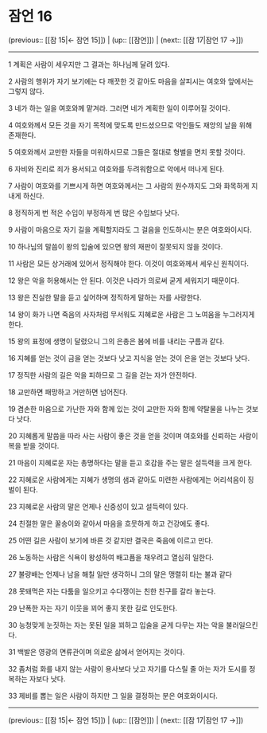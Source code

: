 # 잠언 16

(previous:: [[잠 15|← 잠언 15]]) | (up:: [[잠언]]) | (next:: [[잠 17|잠언 17 →]])

***




1 
계획은 사람이 세우지만 그 결과는 하나님께 달려 있다. 



2 
사람의 행위가 자기 보기에는 다 깨끗한 것 같아도 마음을 살피시는 여호와 앞에서는 그렇지 않다. 



3 
네가 하는 일을 여호와께 맡겨라. 그러면 네가 계획한 일이 이루어질 것이다. 



4 
여호와께서 모든 것을 자기 목적에 맞도록 만드셨으므로 악인들도 재앙의 날을 위해 존재한다. 



5 
여호와께서 교만한 자들을 미워하시므로 그들은 절대로 형벌을 면치 못할 것이다. 



6 
자비와 진리로 죄가 용서되고 여호와를 두려워함으로 악에서 떠나게 된다. 



7 
사람이 여호와를 기쁘시게 하면 여호와께서는 그 사람의 원수까지도 그와 화목하게 지내게 하신다. 



8 
정직하게 번 적은 수입이 부정하게 번 많은 수입보다 낫다. 



9 
사람이 마음으로 자기 길을 계획할지라도 그 걸음을 인도하시는 분은 여호와이시다. 



10 
하나님의 말씀이 왕의 입술에 있으면 왕의 재판이 잘못되지 않을 것이다. 



11 
사람은 모든 상거래에 있어서 정직해야 한다. 이것이 여호와께서 세우신 원칙이다. 



12 
왕은 악을 허용해서는 안 된다. 이것은 나라가 의로써 굳게 세워지기 때문이다. 



13 
왕은 진실한 말을 듣고 싶어하며 정직하게 말하는 자를 사랑한다. 



14 
왕이 화가 나면 죽음의 사자처럼 무서워도 지혜로운 사람은 그 노여움을 누그러지게 한다. 



15 
왕의 표정에 생명이 달렸으니 그의 은총은 봄에 비를 내리는 구름과 같다. 



16 
지혜를 얻는 것이 금을 얻는 것보다 낫고 지식을 얻는 것이 은을 얻는 것보다 낫다. 



17 
정직한 사람의 길은 악을 피하므로 그 길을 걷는 자가 안전하다. 



18 
교만하면 패망하고 거만하면 넘어진다. 



19 
겸손한 마음으로 가난한 자와 함께 있는 것이 교만한 자와 함께 약탈물을 나누는 것보다 낫다. 



20 
지혜롭게 말씀을 따라 사는 사람이 좋은 것을 얻을 것이며 여호와를 신뢰하는 사람이 복을 받을 것이다. 



21 
마음이 지혜로운 자는 총명하다는 말을 듣고 호감을 주는 말은 설득력을 크게 한다. 



22 
지혜로운 사람에게는 지혜가 생명의 샘과 같아도 미련한 사람에게는 어리석음이 징벌이 된다. 



23 
지혜로운 사람의 말은 언제나 신중성이 있고 설득력이 있다. 



24 
친절한 말은 꿀송이와 같아서 마음을 흐뭇하게 하고 건강에도 좋다. 



25 
어떤 길은 사람이 보기에 바른 것 같지만 결국은 죽음에 이르고 만다. 



26 
노동하는 사람은 식욕이 왕성하여 배고픔을 채우려고 열심히 일한다. 



27 
불량배는 언제나 남을 해칠 일만 생각하니 그의 말은 맹렬히 타는 불과 같다 



28 
못돼먹은 자는 다툼을 일으키고 수다쟁이는 친한 친구를 갈라 놓는다. 



29 
난폭한 자는 자기 이웃을 꾀어 좋지 못한 길로 인도한다. 



30 
능청맞게 눈짓하는 자는 못된 일을 꾀하고 입술을 굳게 다무는 자는 악을 불러일으킨다. 



31 
백발은 영광의 면류관이며 의로운 삶에서 얻어지는 것이다. 



32 
좀처럼 화를 내지 않는 사람이 용사보다 낫고 자기를 다스릴 줄 아는 자가 도시를 정복하는 자보다 낫다. 



33 
제비를 뽑는 일은 사람이 하지만 그 일을 결정하는 분은 여호와이시다.

***

(previous:: [[잠 15|← 잠언 15]]) | (up:: [[잠언]]) | (next:: [[잠 17|잠언 17 →]])

